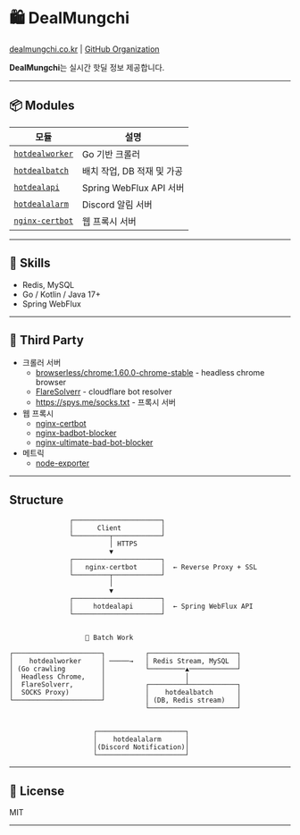 # 🛍️ DealMungchi

[dealmungchi.co.kr](https://www.dealmungchi.co.kr) | [GitHub Organization](https://github.com/dealmungchi)

**DealMungchi**는 실시간 핫딜 정보 제공합니다.

---

## 📦 Modules

| 모듈 | 설명 |
|------|------|
| [`hotdealworker`](https://github.com/dealmungchi/hotdealworker) | Go 기반 크롤러 |
| [`hotdealbatch`](https://github.com/dealmungchi/hotdealbatch) | 배치 작업, DB 적재 및 가공 |
| [`hotdealapi`](https://github.com/dealmungchi/hotdealapi) | Spring WebFlux API 서버 |
| [`hotdealalarm`](https://github.com/dealmungchi/hotdealalarm) | Discord 알림 서버 |
| [`nginx-certbot`](https://github.com/dealmungchi/nginx-certbot) | 웹 프록시 서버 |

---

## 🚀 Skills

- Redis, MySQL
- Go / Kotlin / Java 17+
- Spring WebFlux

---

## 🔗 Third Party
- 크롤러 서버
  - [browserless/chrome:1.60.0-chrome-stable](https://github.com/browserless/browserless) - headless chrome browser
  - [FlareSolverr](ghcr.io/flaresolverr/flaresolverr:latest) - cloudflare bot resolver
  - https://spys.me/socks.txt - 프록시 서버
- 웹 프록시
  - [nginx-certbot](https://github.com/wmnnd/nginx-certbot)
  - [nginx-badbot-blocker](https://github.com/mariusv/nginx-badbot-blocker)
  - [nginx-ultimate-bad-bot-blocker](https://github.com/mitchellkrogza/nginx-ultimate-bad-bot-blocker)
- 메트릭
  - [node-exporter](https://github.com/prometheus/node_exporter)
---

## Structure
                   ┌──────────────────────┐
                   │      Client          │
                   └─────────┬────────────┘
                             │ HTTPS
                             ▼
                   ┌──────────────────────┐
                   │   nginx-certbot      │  ← Reverse Proxy + SSL
                   └─────────┬────────────┘
                             │
                             ▼
                   ┌──────────────────────┐
                   │     hotdealapi       │  ← Spring WebFlux API
                   └──────────────────────┘


                       🔄 Batch Work

    ┌──────────────────────┐          ┌──────────────────────┐
    │    hotdealworker     │ ─────→   │ Redis Stream, MySQL  │
    │ (Go crawling         │          └─────────▲────────────┘
    │  Headless Chrome,    │                    │
    │  FlareSolverr,       │          ┌─────────┴────────────┐
    │  SOCKS Proxy)        │          │    hotdealbatch      │
    └──────────────────────┘          │ (DB, Redis stream)   │
                                      └──────────────────────┘


                         ┌──────────────────────┐
                         │    hotdealalarm      │
                         │(Discord Notification)│
                         └──────────────────────┘


---

## 📄 License

MIT

---
